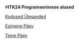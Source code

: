 #**ITK24 Programeerimese alused**

[Kodused Ülesanded](https://github.com/TrinityTF/ITK24/tree/main/py%C3%9Clesanded)

[Esimene Päev](https://github.com/TrinityTF/ITK24/tree/main/EsimeneProject/1.Tund)

[Teine Päev](https://github.com/TrinityTF/ITK24/tree/main/EsimeneProject/2.Tund)
